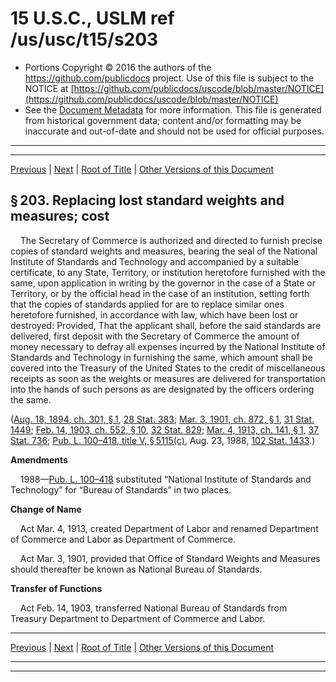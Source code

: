 ---
---

# 15 U.S.C., USLM ref /us/usc/t15/s203

* Portions Copyright © 2016 the authors of the https://github.com/publicdocs project.
  Use of this file is subject to the NOTICE at [https://github.com/publicdocs/uscode/blob/master/NOTICE](https://github.com/publicdocs/uscode/blob/master/NOTICE)
* See the [Document Metadata](././../../../../..//README.md) for more information.
  This file is generated from historical government data; content and/or formatting may be inaccurate and out-of-date and should not be used for official purposes.

----------
----------

[Previous](./../../../../..//us/usc/t15/ch6/schI/m__us_usc_t15_s202.md) | [Next](./../../../../..//us/usc/t15/ch6/schI/m__us_usc_t15_s204.md) | [Root of Title](./../../../../../) | [Other Versions of this Document](https://publicdocs.github.io/go/links?ns=uslm&ref=%2Fus%2Fusc%2Ft15%2Fs203)

## § 203. Replacing lost standard weights and measures; cost

    The Secretary of Commerce is authorized and directed to furnish precise copies of standard weights and measures, bearing the seal of the National Institute of Standards and Technology and accompanied by a suitable certificate, to any State, Territory, or institution heretofore furnished with the same, upon application in writing by the governor in the case of a State or Territory, or by the official head in the case of an institution, setting forth that the copies of standards applied for are to replace similar ones heretofore furnished, in accordance with law, which have been lost or destroyed: Provided, That the applicant shall, before the said standards are delivered, first deposit with the Secretary of Commerce the amount of money necessary to defray all expenses incurred by the National Institute of Standards and Technology in furnishing the same, which amount shall be covered into the Treasury of the United States to the credit of miscellaneous receipts as soon as the weights or measures are delivered for transportation into the hands of such persons as are designated by the officers ordering the same.

([Aug. 18, 1894, ch. 301, § 1][/us/act/1894-08-18/ch301/s1], [28 Stat. 383][/us/stat/28/383]; [Mar. 3, 1901, ch. 872, § 1][/us/act/1901-03-03/ch872/s1], [31 Stat. 1449][/us/stat/31/1449]; [Feb. 14, 1903, ch. 552, § 10][/us/act/1903-02-14/ch552/s10], [32 Stat. 829][/us/stat/32/829]; [Mar. 4, 1913, ch. 141, § 1][/us/act/1913-03-04/ch141/s1], [37 Stat. 736][/us/stat/37/736]; [Pub. L. 100–418, title V, § 5115(c)][/us/pl/100/418/s5115/c], Aug. 23, 1988, [102 Stat. 1433][/us/stat/102/1433].)

 __Amendments__ 

    1988—[Pub. L. 100–418][/us/pl/100/418] substituted “National Institute of Standards and Technology” for “Bureau of Standards” in two places.

 __Change of Name__ 

    Act Mar. 4, 1913, created Department of Labor and renamed Department of Commerce and Labor as Department of Commerce.

    Act Mar. 3, 1901, provided that Office of Standard Weights and Measures should thereafter be known as National Bureau of Standards.

 __Transfer of Functions__ 

    Act Feb. 14, 1903, transferred National Bureau of Standards from Treasury Department to Department of Commerce and Labor.

----------

[Previous](./../../../../..//us/usc/t15/ch6/schI/m__us_usc_t15_s202.md) | [Next](./../../../../..//us/usc/t15/ch6/schI/m__us_usc_t15_s204.md) | [Root of Title](./../../../../../) | [Other Versions of this Document](https://publicdocs.github.io/go/links?ns=uslm&ref=%2Fus%2Fusc%2Ft15%2Fs203)

----------
----------

[/us/act/1894-08-18/ch301/s1]: https://publicdocs.github.io/go/links?ns=uslm&ref=%2Fus%2Fact%2F1894-08-18%2Fch301%2Fs1
[/us/stat/28/383]: https://publicdocs.github.io/go/links?ns=uslm&ref=%2Fus%2Fstat%2F28%2F383
[/us/act/1901-03-03/ch872/s1]: https://publicdocs.github.io/go/links?ns=uslm&ref=%2Fus%2Fact%2F1901-03-03%2Fch872%2Fs1
[/us/stat/31/1449]: https://publicdocs.github.io/go/links?ns=uslm&ref=%2Fus%2Fstat%2F31%2F1449
[/us/act/1903-02-14/ch552/s10]: https://publicdocs.github.io/go/links?ns=uslm&ref=%2Fus%2Fact%2F1903-02-14%2Fch552%2Fs10
[/us/stat/32/829]: https://publicdocs.github.io/go/links?ns=uslm&ref=%2Fus%2Fstat%2F32%2F829
[/us/act/1913-03-04/ch141/s1]: https://publicdocs.github.io/go/links?ns=uslm&ref=%2Fus%2Fact%2F1913-03-04%2Fch141%2Fs1
[/us/stat/37/736]: https://publicdocs.github.io/go/links?ns=uslm&ref=%2Fus%2Fstat%2F37%2F736
[/us/pl/100/418/s5115/c]: https://publicdocs.github.io/go/links?ns=uslm&ref=%2Fus%2Fpl%2F100%2F418%2Fs5115%2Fc
[/us/stat/102/1433]: https://publicdocs.github.io/go/links?ns=uslm&ref=%2Fus%2Fstat%2F102%2F1433
[/us/pl/100/418]: https://publicdocs.github.io/go/links?ns=uslm&ref=%2Fus%2Fpl%2F100%2F418


